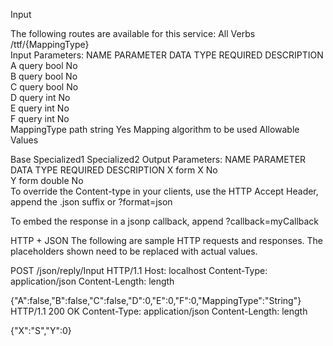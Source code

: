 Input

The following routes are available for this service:
All Verbs	/ttf/{MappingType}		
Input Parameters:
NAME	PARAMETER	DATA TYPE	REQUIRED	DESCRIPTION
A	query	bool	No	
B	query	bool	No	
C	query	bool	No	
D	query	int	No	
E	query	int	No	
F	query	int	No	
MappingType	path	string	Yes	Mapping algorithm to be used
Allowable Values

Base
Specialized1
Specialized2
Output Parameters:
NAME	PARAMETER	DATA TYPE	REQUIRED	DESCRIPTION
X	form	X	No	
Y	form	double	No	
To override the Content-type in your clients, use the HTTP Accept Header, append the .json suffix or ?format=json

To embed the response in a jsonp callback, append ?callback=myCallback

HTTP + JSON
The following are sample HTTP requests and responses. The placeholders shown need to be replaced with actual values.

POST /json/reply/Input HTTP/1.1 
Host: localhost 
Content-Type: application/json
Content-Length: length

{"A":false,"B":false,"C":false,"D":0,"E":0,"F":0,"MappingType":"String"}
HTTP/1.1 200 OK
Content-Type: application/json
Content-Length: length

{"X":"S","Y":0}